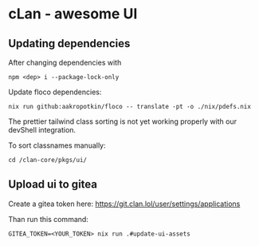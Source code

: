 # cLan - awesome UI

## Updating dependencies

After changing dependencies with

`npm <dep> i --package-lock-only`

Update floco dependencies:

`nix run github:aakropotkin/floco -- translate -pt -o ./nix/pdefs.nix`

The prettier tailwind class sorting is not yet working properly with our devShell integration.

To sort classnames manually:

`cd /clan-core/pkgs/ui/`

## Upload ui to gitea

Create a gitea token here: https://git.clan.lol/user/settings/applications

Than run this command:

```
GITEA_TOKEN=<YOUR_TOKEN> nix run .#update-ui-assets
```
